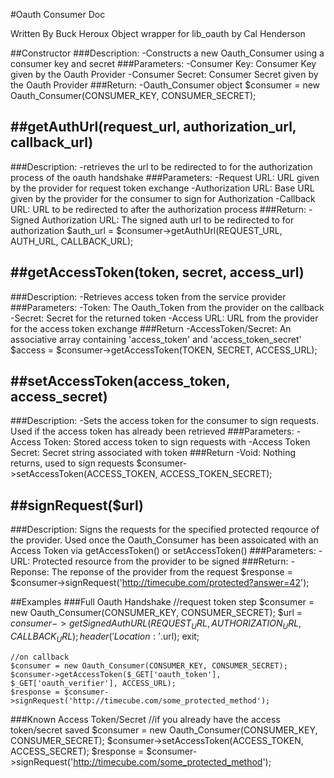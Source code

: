 #Oauth Consumer Doc

Written By Buck Heroux
Object wrapper for lib_oauth by Cal Henderson

##Constructor
###Description: 
-Constructs a new Oauth_Consumer using a consumer key and secret
###Parameters:
-Consumer Key: Consumer Key given by the Oauth Provider
-Consumer Secret: Consumer Secret given by the Oauth Provider
###Return:
-Oauth_Consumer object
	$consumer = new Oauth_Consumer(CONSUMER_KEY, CONSUMER_SECRET);

##getAuthUrl(request_url, authorization_url, callback_url)
--------------------------------------------------------
###Description:
-retrieves the url to be redirected to for the authorization process of the oauth handshake
###Parameters:
-Request URL: URL given by the provider for request token exchange
-Authorization URL: Base URL given by the provider for the consumer to sign for Authorization
-Callback URL: URL to be redirected to after the authorization process
###Return:
-Signed Authorization URL: The signed auth url to be redirected to for authorization
	$auth_url = $consumer->getAuthUrl(REQUEST_URL, AUTH_URL, CALLBACK_URL);

##getAccessToken(token, secret, access_url) 
-------------------------------------------
###Description:
-Retrieves access token from the service provider
###Parameters:
-Token: The Oauth_Token from the provider on the callback
-Secret: Secret for the returned token
-Access URL: URL from the provider for the access token exchange 
###Return
-AccessToken/Secret: An associative array containing 'access_token' and 'access_token_secret'
	$access = $consumer->getAccessToken(TOKEN, SECRET, ACCESS_URL);

##setAccessToken(access_token, access_secret)
---------------------------------------------
###Description:
-Sets the access token for the consumer to sign requests. Used if the access token has already been retrieved
###Parameters:
-Access Token: Stored access token to sign requests with
-Access Token Secret: Secret string associated with token
###Return
-Void: Nothing returns, used to sign requests
	$consumer->setAccessToken(ACCESS_TOKEN, ACCESS_TOKEN_SECRET);

##signRequest($url)
-------------------
###Description: Signs the requests for the specified protected reqource of the provider. Used once the Oauth_Consumer has been assoicated with an Access Token via getAccessToken() or setAccessToken()
###Parameters:
-URL: Protected resource from the provider to be signed
###Return:
-Reponse: The reponse of the provider from the request
	$response = $consumer->signRequest('http://timecube.com/protected?answer=42');

##Examples
###Full Oauth Handshake
	//request token step
	$consumer = new Oauth_Consumer(CONSUMER_KEY, CONSUMER_SECRET);
	$url = $consumer->getSignedAuthURL(REQUEST_URL, AUTHORIZATION_URL, CALLBACK_URL);
	header('Location: '.$url);
	exit;

	//on callback
	$consumer = new Oauth_Consumer(CONSUMER_KEY, CONSUMER_SECRET);
	$consumer->getAccessToken($_GET['oauth_token'], $_GET['oauth_verifier'], ACCESS_URL);
	$response = $consumer->signRequest('http://timecube.com/some_protected_method');

###Known Access Token/Secret
	//if you already have the access token/secret saved
	$consumer = new Oauth_Consumer(CONSUMER_KEY, CONSUMER_SECRET);
	$consumer->setAccessToken(ACCESS_TOKEN, ACCESS_SECRET);
	$response = $consumer->signRequest('http://timecube.com/some_protected_method');
